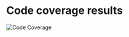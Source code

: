 # Code coverage results
![Code Coverage][code-cov-badge]


[code-cov-badge]: https://img.shields.io/endpoint?url=https://raw.githubusercontent.com/Archie-Louis-Ventures/badge-storage/main/codecov-bob.json
